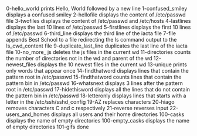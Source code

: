 0-hello_world prints Hello, World followed by a new line
1-confused_smiley displays a confused smiley
2-hellofile displays the content of /etc/passwd file
3-twofiles displays the content of /etc/passwd and /etc/hosts
4-lastlines displays the last 10 lines of /etc/passwd
5-firstlines displays the first 10 lines of /etc/passwd
6-third_line displays the third line of the iacta file
7-file appends Best School to a file
redirecting the ls command output to the ls_cwd_content file
9-duplicate_last_line duplicates the last line of the iacta file
10-no_more_ js deletes the js files in the current wd
11-directories counts the number of directories not in the wd and parent of the wd
12-newest_files displays the 10 newest files in the current wd
13-unique prints only words that appear once
14-findthatword displays lines that contain the pattern root in /etc/passwd
15-findthatword counts lines that contain the pattern bin in /etc/passwd
16-whatsnext displays 3 lines after the pattern root in /etc/passwd
17-hidethisword displays all the lines that do not contain the pattern bin in /etc/passwd
18-letteronly displays lines that starts with a letter in the /etc/ssh/sshd_config
19-AZ replaces characters
20-hiago removes characters C and c respectively
21-reverse reverses input
22-users_and_homes displays all users and their home directories
100-casks displays the name of empty directories
100-empty_casks displays the name of empty directories
101-gifs done
